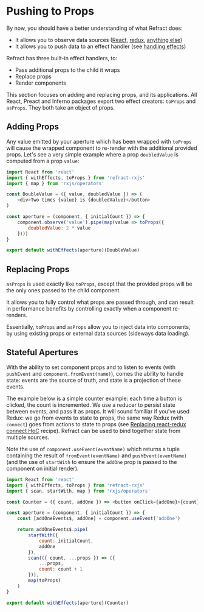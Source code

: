 # Pushing to Props

By now, you should have a better understanding of what Refract does:

*   It allows you to observe data sources ([React](./observing-react.md), [redux](./observing-redux), [anything else](./observing-anything.md))
*   It allows you to push data to an effect handler (see [handling effects](./handling-effects.md))

Refract has three built-in effect handlers, to:

*   Pass additional props to the child it wraps
*   Replace props
*   Render components

This section focuses on adding and replacing props, and its applications. All React, Preact and Inferno packages export two effect creators: `toProps` and `asProps`. They both take an object of props.

## Adding Props

Any value emitted by your aperture which has been wrapped with `toProps` will cause the wrapped component to re-render with the additional provided props. Let's see a very simple example where a prop `doubledValue` is computed from a prop `value`:

```js
import React from 'react'
import { withEffects, toProps } from 'refract-rxjs'
import { map } from 'rxjs/operators'

const DoubleValue = ({ value, doubledValue }) => (
    <div>Two times {value} is {doubledValue}</button>
)

const aperture = (component, { initialCount }) => {
    component.observe('value').pipe(map(value => toProps({
        doubledValue: 2 * value
    })))
}

export default withEffects(aperture)(DoubleValue)
```

## Replacing Props

`asProps` is used exactly like `toProps`, except that the provided props will be the only ones passed to the child component.

It allows you to fully control what props are passed through, and can result in performance benefits by controlling exactly when a component re-renders.

Essentially, `toProps` and `asProps` allow you to inject data into components, by using existing props or external data sources (sideways data loading).

## Stateful Apertures

With the ability to set component props and to listen to events (with `pushEvent` and `component.fromEvent(name)`), comes the ability to handle state: events are the source of truth, and state is a projection of these events.

The example below is a simple counter example: each time a button is clicked, the count is incremented. We use a reducer to persist state between events, and pass it as props. It will sound familiar if you've used Redux: we go from events to state to props, the same way Redux (with `connect`) goes from actions to state to props (see [Replacing react-redux connect HoC](../recipes/replacing-connect.md]) recipe). Refract can be used to bind together state from multiple sources.

Note the use of `component.useEvent(eventName)` which returns a tuple containing the result of `fromEvent(eventName)` and `pushEvent(eventName)` (and the use of `startWith` to ensure the `addOne` prop is passed to the component on initial render).

```js
import React from 'react'
import { withEffects, toProps } from 'refract-rxjs'
import { scan, startWith, map } from 'rxjs/operators'

const Counter = ({ count, addOne }) => <button onClick={addOne}>{count}</button>

const aperture = (component, { initialCount }) => {
    const [addOneEvents$, addOne] = component.useEvent('addOne')

    return addOneEvents$.pipe(
        startWith({
            count: initialCount,
            addOne
        }),
        scan(({ count, ...props }) => ({
            ...props,
            count: count + 1
        })),
        map(toProps)
    )
}

export default withEffects(aperture)(Counter)
```
